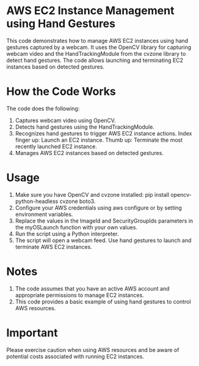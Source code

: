 # AWS EC2 Instance Management using Hand Gestures

This code demonstrates how to manage AWS EC2 instances using hand gestures captured by a webcam. It uses the OpenCV library for capturing webcam video and the HandTrackingModule from the cvzone library to detect hand gestures. The code allows launching and terminating EC2 instances based on detected gestures.

# How the Code Works

The code does the following:
1. Captures webcam video using OpenCV.
2. Detects hand gestures using the HandTrackingModule.
3. Recognizes hand gestures to trigger AWS EC2 instance actions.
   Index finger up: Launch an EC2 instance.
   Thumb up: Terminate the most recently launched EC2 instance.
4. Manages AWS EC2 instances based on detected gestures.

# Usage
1. Make sure you have OpenCV and cvzone installed: pip install opencv-python-headless cvzone boto3.
2. Configure your AWS credentials using aws configure or by setting environment variables.
3. Replace the values in the ImageId and SecurityGroupIds parameters in the myOSLaunch function with your own values.
4. Run the script using a Python interpreter.
5. The script will open a webcam feed. Use hand gestures to launch and terminate AWS EC2 instances.

# Notes

1. The code assumes that you have an active AWS account and appropriate permissions to manage EC2 instances.
2. This code provides a basic example of using hand gestures to control AWS resources.

# Important
Please exercise caution when using AWS resources and be aware of potential costs associated with running EC2 instances.




